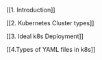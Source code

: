 [[1. Introduction]]

[[2. Kubernetes Cluster types]]

[[3. Ideal k8s Deployment]]

[[4.Types of YAML files in k8s]]